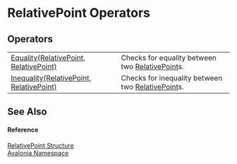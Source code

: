 # RelativePoint Operators




## Operators
<table>
<tr>
<td><a href="M_Avalonia_RelativePoint_op_Equality">Equality(RelativePoint, RelativePoint)</a></td>
<td>Checks for equality between two <a href="T_Avalonia_RelativePoint">RelativePoint</a>s.</td>
</tr>
<tr>
<td><a href="M_Avalonia_RelativePoint_op_Inequality">Inequality(RelativePoint, RelativePoint)</a></td>
<td>Checks for inequality between two <a href="T_Avalonia_RelativePoint">RelativePoint</a>s.</td>
</tr>
</table>

## See Also


#### Reference
<a href="T_Avalonia_RelativePoint">RelativePoint Structure</a>  
<a href="N_Avalonia">Avalonia Namespace</a>  
